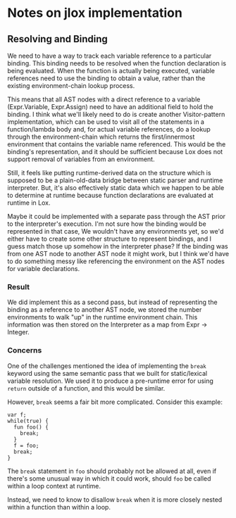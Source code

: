 # Notes on jlox implementation

## Resolving and Binding
We need to have a way to track each variable reference to a particular binding. This binding needs to be resolved when the function declaration is being evaluated. When the function is actually being executed, variable references need to use the binding to obtain a value, rather than the existing environment-chain lookup process.

This means that all AST nodes with a direct reference to a variable (Expr.Variable, Expr.Assign) need to have an additional field to hold the binding. I think what we'll likely need to do is create another Visitor-pattern implementation, which can be used to visit all of the statements in a function/lambda body and, for actual variable references, do a lookup through the environment-chain which returns the first/innermost environment that contains the variable name referenced. This would be the binding's representation, and it should be sufficient because Lox does not support removal of variables from an environment.

Still, it feels like putting runtime-derived data on the structure which is supposed to be a plain-old-data bridge between static parser and runtime interpreter. But, it's also effectively static data which we happen to be able to determine at runtime because function declarations are evaluated at runtime in Lox.

Maybe it could be implemented with a separate pass through the AST prior to the interpreter's execution. I'm not sure how the binding would be represented in that case, We wouldn't have any environments yet, so we'd either have to create some other structure to represent bindings, and I guess match those up somehow in the interpreter phase? If the binding was from one AST node to another AST node it might work, but I think we'd have to do something messy like referencing the environment on the AST nodes for variable declarations.

### Result
We did implement this as a second pass, but instead of representing the binding as a reference to another AST node, we stored the number environments to walk "up" in the runtime environment chain. This information was then stored on the Interpreter as a map from Expr -> Integer.

### Concerns
One of the challenges mentioned the idea of implementing the `break` keyword using the same semantic pass that we built for static/lexical variable resolution. We used it to produce a pre-runtime error for using `return` outside of a function, and this would be similar.

However, `break` seems a fair bit more complicated. Consider this example:
```
var f;
while(true) {
  fun foo() {
    break;
  }
  f = foo;
  break;
}
```

The `break` statement in `foo` should probably not be allowed at all, even if there's some unusual way in which it could work, should `foo` be called within a loop context at runtime.

Instead, we need to know to disallow `break` when it is more closely nested within a function than within a loop.
